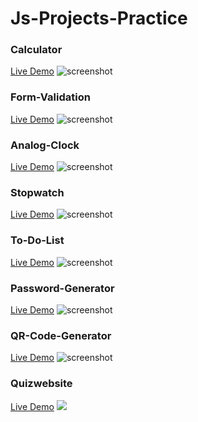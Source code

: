# Js-Projects-Practice
<h3>Calculator</h3>
<a href="https://shaikharyan.github.io/Calculator-JS/">Live Demo</a>
 <img src="Screenshot.png" alt="screenshot">

<h3>Form-Validation</h3> 
<a href="https://shaikharyan.github.io/Form-Validation-JS/">Live Demo</a>
 <img src="Screenshot.png" alt="screenshot">

<h3>Analog-Clock</h3>    
<a href="https://shaikharyan.github.io/Analog-Clock-JS/">Live Demo</a>
 <img src="Screenshot.png" alt="screenshot">
    
<h3>Stopwatch</h3>
<a href="https://shaikharyan.github.io/Stopwatch-JS/">Live Demo</a>
 <img src="Screenshot.png" alt="screenshot">


<h3>To-Do-List</h3>    
<a href="https://shaikharyan.github.io/To-Do-List-JS/">Live Demo</a>
 <img src="Screenshot.png" alt="screenshot">
    
<h3>Password-Generator</h3>
<a href="https://shaikharyan.github.io/Password-Generator-JS/">Live Demo</a>
 <img src="Screenshot.png" alt="screenshot">
    
<h3>QR-Code-Generator</h3>
<a href="https://shaikharyan.github.io/QR-Code-Generator-JS/">Live Demo</a>
 <img src="Screenshot.png" alt="screenshot">

<h3>Quizwebsite</h3>
<a href="https://shaikharyan.github.io/Quizwebsite/">Live Demo</a>
<img src="Screenshot.png">

